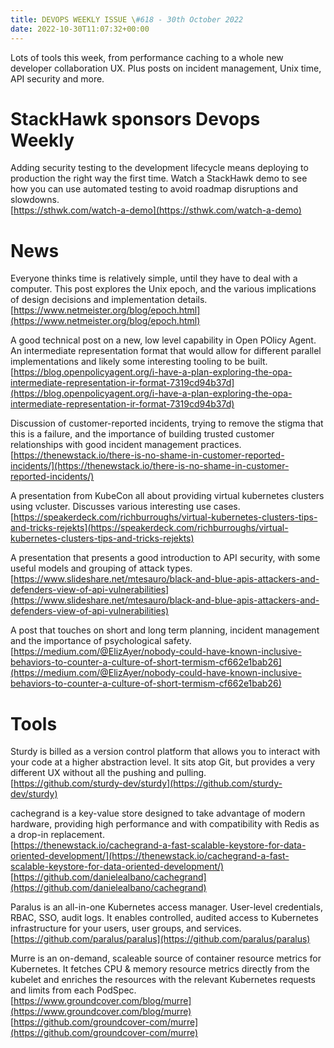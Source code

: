 ```yaml
---
title: DEVOPS WEEKLY ISSUE \#618 - 30th October 2022 
date: 2022-10-30T11:07:32+00:00
---
```


Lots of tools this week, from performance caching to a whole new developer collaboration UX. Plus posts on incident management, Unix time, API security and more.


StackHawk sponsors Devops Weekly
============================

Adding security testing to the development lifecycle means deploying to production the right way the first time. Watch a StackHawk demo to see how you can use automated testing to avoid roadmap disruptions and slowdowns.
<br>[https://sthwk.com/watch-a-demo](https://sthwk.com/watch-a-demo)


News
====

Everyone thinks time is relatively simple, until they have to deal with a computer. This post explores the Unix epoch, and the various implications of design decisions and implementation details.
<br>[https://www.netmeister.org/blog/epoch.html](https://www.netmeister.org/blog/epoch.html)


A good technical post on a new, low level capability in Open POlicy Agent. An intermediate representation format that would allow for different parallel implementations and likely some interesting tooling to be built.
<br>[https://blog.openpolicyagent.org/i-have-a-plan-exploring-the-opa-intermediate-representation-ir-format-7319cd94b37d](https://blog.openpolicyagent.org/i-have-a-plan-exploring-the-opa-intermediate-representation-ir-format-7319cd94b37d)


Discussion of customer-reported incidents, trying to remove the stigma that this is a failure, and the importance of building trusted customer relationships with good incident management practices.
<br>[https://thenewstack.io/there-is-no-shame-in-customer-reported-incidents/](https://thenewstack.io/there-is-no-shame-in-customer-reported-incidents/)


A presentation from KubeCon all about providing virtual kubernetes clusters using vcluster. Discusses various interesting use cases.
<br>[https://speakerdeck.com/richburroughs/virtual-kubernetes-clusters-tips-and-tricks-rejekts](https://speakerdeck.com/richburroughs/virtual-kubernetes-clusters-tips-and-tricks-rejekts)


A presentation that presents a good introduction to API security, with some useful models and grouping of attack types.
<br>[https://www.slideshare.net/mtesauro/black-and-blue-apis-attackers-and-defenders-view-of-api-vulnerabilities](https://www.slideshare.net/mtesauro/black-and-blue-apis-attackers-and-defenders-view-of-api-vulnerabilities)


A post that touches on short and long term planning, incident management and the importance of psychological safety.
<br>[https://medium.com/@ElizAyer/nobody-could-have-known-inclusive-behaviors-to-counter-a-culture-of-short-termism-cf662e1bab26](https://medium.com/@ElizAyer/nobody-could-have-known-inclusive-behaviors-to-counter-a-culture-of-short-termism-cf662e1bab26)


Tools
=====

Sturdy is billed as a version control platform that allows you to interact with your code at a higher abstraction level. It sits atop Git, but provides a very different UX without all the pushing and pulling.
<br>[https://github.com/sturdy-dev/sturdy](https://github.com/sturdy-dev/sturdy)


cachegrand is a key-value store designed to take advantage of modern hardware, providing high performance and with compatibility with Redis as a drop-in replacement.
<br>[https://thenewstack.io/cachegrand-a-fast-scalable-keystore-for-data-oriented-development/](https://thenewstack.io/cachegrand-a-fast-scalable-keystore-for-data-oriented-development/)
<br>[https://github.com/danielealbano/cachegrand](https://github.com/danielealbano/cachegrand)


Paralus is an all-in-one Kubernetes access manager. User-level credentials, RBAC, SSO, audit logs. It enables controlled, audited access to Kubernetes infrastructure for your users, user groups, and services.
<br>[https://github.com/paralus/paralus](https://github.com/paralus/paralus)


Murre is an on-demand, scaleable source of container resource metrics for Kubernetes. It fetches CPU & memory resource metrics directly from the kubelet and enriches the resources with the relevant Kubernetes requests and limits from each PodSpec.
<br>[https://www.groundcover.com/blog/murre](https://www.groundcover.com/blog/murre)
<br>[https://github.com/groundcover-com/murre](https://github.com/groundcover-com/murre)




